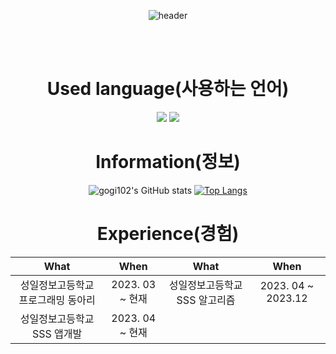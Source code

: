 
<div align="center">
 
![header](https://capsule-render.vercel.app/api?type=cylinder&color=000000&height=150&section=header&text=Junseog's%20Github&fontColor=ffffff&fontSize=70&animation=fadeIn&fontAlignY=55&desc=%20&descAlignY=62&descAlign=62)

 <br/>
 <br/>
  

<h1> Used language(사용하는 언어) </h1>
 
<img src="https://img.shields.io/badge/JAVA-007396?style=for-the-badge&logo=Java&logoColor=white">
<img src="https://img.shields.io/badge/Python-3776AB?style=for-the-badge&logo=Python&logoColor=white">

<h1> Information(정보) </h1>

![gogi102's GitHub stats](https://github-readme-stats.vercel.app/api?username=gogi102&show_icons=true&theme=dark)
[![Top Langs](https://github-readme-stats.vercel.app/api/top-langs/?username=gogi102&layout=compact)](https://github.com/gogi102/JunseogYang-Studying)
  
<h1> Experience(경험) </h1>
  
| What | When | What | When|
|:--------:|:--------:|:--------:|:--------:|
|성일정보고등학교 프로그래밍 동아리 | 2023. 03 ~ 현재 | 성일정보고등학교 SSS 알고리즘 | 2023. 04 ~ 2023.12 |
| 성일정보고등학교 SSS 앱개발 | 2023. 04 ~ 현재 |
</div>
<body>
